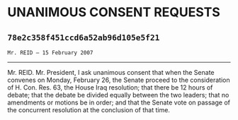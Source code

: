 # UNANIMOUS CONSENT REQUESTS
## `78e2c358f451ccd6a52ab96d105e5f21`
`Mr. REID — 15 February 2007`

---


Mr. REID. Mr. President, I ask unanimous consent that when the Senate 
convenes on Monday, February 26, the Senate proceed to the 
consideration of H. Con. Res. 63, the House Iraq resolution; that there 
be 12 hours of debate; that the debate be divided equally between the 
two leaders; that no amendments or motions be in order; and that the 
Senate vote on passage of the concurrent resolution at the conclusion 
of that time.